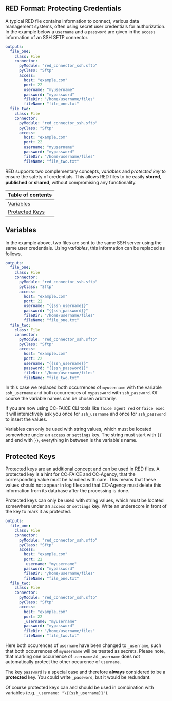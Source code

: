 ## RED Format: Protecting Credentials

A typical RED file contains information to connect, various data management systems, often using secret user credentials for authorization. In the example below a `username` and a `password` are given in the `access` information of an SSH SFTP connector.

```yaml
outputs:
  file_one:
    class: File
    connector:
      pyModule: "red_connector_ssh.sftp"
      pyClass: "Sftp"
      access:
        host: "example.com"
        port: 22
        username: "myusername"
        password: "mypassword"
        fileDir: "/home/username/files"
        fileName: "file_one.txt"
  file_two:
    class: File
    connector:
      pyModule: "red_connector_ssh.sftp"
      pyClass: "Sftp"
      access:
        host: "example.com"
        port: 22
        username: "myusername"
        password: "mypassword"
        fileDir: "/home/username/files"
        fileName: "file_two.txt"
```

RED supports two complementary concepts, *variables* and *protected key* to ensure the safety of credentials. This allows RED files to be easily **stored**, **published** or **shared**, without compromising any functionality.

| Table of contents |
| --- |
| [Variables](#variables) |
| [Protected Keys](#protected-keys) |


## Variables

In the example above, two files are sent to the same SSH server using the same user credentials. Using *variables*, this information can be replaced as follows.

```yaml
outputs:
  file_one:
    class: File
    connector:
      pyModule: "red_connector_ssh.sftp"
      pyClass: "Sftp"
      access:
        host: "example.com"
        port: 22
        username: "{{ssh_username}}"
        password: "{{ssh_password}}"
        fileDir: "/home/username/files"
        fileName: "file_one.txt"
  file_two:
    class: File
    connector:
      pyModule: "red_connector_ssh.sftp"
      pyClass: "Sftp"
      access:
        host: "example.com"
        port: 22
        username: "{{ssh_username}}"
        password: "{{ssh_password}}"
        fileDir: "/home/username/files"
        fileName: "file_two.txt"
```

In this case we replaced both occurrences of `myusername` with the variable `ssh_username` and both occurrences of `mypassword` with `ssh_password`. Of course the variable names can be chosen arbitrarily.

If you are now using CC-FAICE CLI tools like `faice agent red` or `faice exec` it will interactively ask you once for `ssh_username` and once for `ssh_password` to insert the values.

Variables can only be used with string values, which must be located somewhere under an `access` or `settings` key. The string must start with `{{` and end with `}}`, everything in between is the variable's name.


## Protected Keys

Protected keys are an additional concept and can be used in RED files. A protected key is a hint for CC-FAICE and CC-Agency, that the corresponding value must be handled with care. This means that these values should not appear in log files and that CC-Agency must delete this information from its database after the processing is done.

Protected keys can only be used with string values, which must be located somewhere under an `access` or `settings` key. Write an underscore in front of the key to mark it as protected.

```yaml
outputs:
  file_one:
    class: File
    connector:
      pyModule: "red_connector_ssh.sftp"
      pyClass: "Sftp"
      access:
        host: "example.com"
        port: 22
        _username: "myusername"
        password: "mypassword"
        fileDir: "/home/username/files"
        fileName: "file_one.txt"
  file_two:
    class: File
    connector:
      pyModule: "red_connector_ssh.sftp"
      pyClass: "Sftp"
      access:
        host: "example.com"
        port: 22
        _username: "myusername"
        password: "mypassword"
        fileDir: "/home/username/files"
        fileName: "file_two.txt"
```

Here both occurences of `username` have been changed to `_username`, such that both occurrences of `myusername` will be treated as secrets. Please note, that marking one occurrence of `username` as `_username` does not automatically protect the other occurence of `username`.

The key `password` is a special case and therefore **always** considered to be a **protected** key. You could write `_password`, but it would be redundant.

Of course protected keys can and should be used in combination with variables (e.g. `_username: "\{{ssh_username}}"`).
